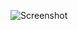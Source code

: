 ![Screenshot](https://raw.githubusercontent.com/Cryakl/Ultimate-RAT-Collection/refs/heads/main/SiMayRat/Screenshot.png)
